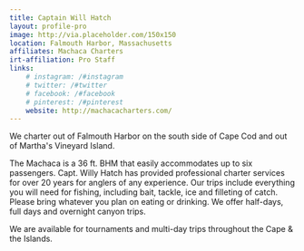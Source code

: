 ```yaml
---
title: Captain Will Hatch
layout: profile-pro
image: http://via.placeholder.com/150x150
location: Falmouth Harbor, Massachusetts
affiliates: Machaca Charters
irt-affiliation: Pro Staff
links:
    # instagram: /#instagram
    # twitter: /#twitter
    # facebook: /#facebook
    # pinterest: /#pinterest
    website: http://machacacharters.com/
---
```

We charter out of Falmouth Harbor on the south side of Cape Cod and out of Martha's Vineyard Island. 

The Machaca is a 36 ft. BHM that easily accommodates up to six passengers. Capt. Willy Hatch has provided professional charter services for over 20 years for anglers of any experience. Our trips include everything you will need for fishing, including bait, tackle, ice and filleting of catch. Please bring whatever you plan on eating or drinking. We offer half-days, full days and overnight canyon trips.

We are available for tournaments and multi-day trips throughout the Cape & the Islands.